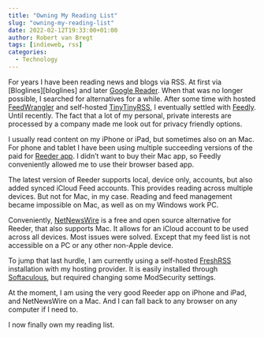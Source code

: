 ```yaml
---
title: "Owning My Reading List"
slug: "owning-my-reading-list"
date: 2022-02-12T19:33:00+01:00
author: Robert van Bregt
tags: [indieweb, rss]
categories:
  - Technology
---
```


For years I have been reading news and blogs via RSS. At first via [Bloglines][bloglines] and later [Google Reader][greader]. When that was no longer possible, I searched for alternatives for a while. After some time with hosted [FeedWrangler][feedwrangler] and self-hosted [TinyTinyRSS][ttrss], I eventually settled with [Feedly][feedly]. Until recently. The fact that a lot of my personal, private interests are processed by a company made me look out for privacy friendly options.

I usually read content on my iPhone or iPad, but sometimes also on an Mac. For phone and tablet I have been using multiple succeeding versions of the paid for [Reeder app][reeder]. I didn’t want to buy their Mac app, so Feedly conveniently allowed me to use their browser based app.

The latest version of Reeder supports local, device only, accounts, but also added synced iCloud Feed accounts. This provides reading across multiple devices. But not for Mac, in my case. Reading and feed management became impossible on Mac, as well as on my Windows work PC.

Conveniently, [NetNewsWire][nnw] is a free and open source alternative for Reeder, that also supports Mac. It allows for an iCloud account to be used across all devices. Most issues were solved. Except that my feed list is not accessible on a PC or any other non-Apple device.

To jump that last hurdle, I am currently using a self-hosted [FreshRSS][freshrss] installation with my hosting provider. It is easily installed through [Softaculous][softaculous], but required changing some ModSecurity settings.

At the moment, I am using the very good Reeder app on iPhone and iPad, and NetNewsWire on a Mac. And I can fall back to any browser on any computer if I need to.

I now finally own my reading list.

[greader]: https://en.wikipedia.org/wiki/Google_Reader
[ttrss]: https://tt-rss.org/
[feedwrangler]: https://feedwrangler.net/
[feedly]: https://feedly.com/
[reeder]: https://www.reederapp.com/
[nnw]: https://netnewswire.com/
[freshrss]: https://freshrss.org/
[softaculous]: https://www.softaculous.com/
